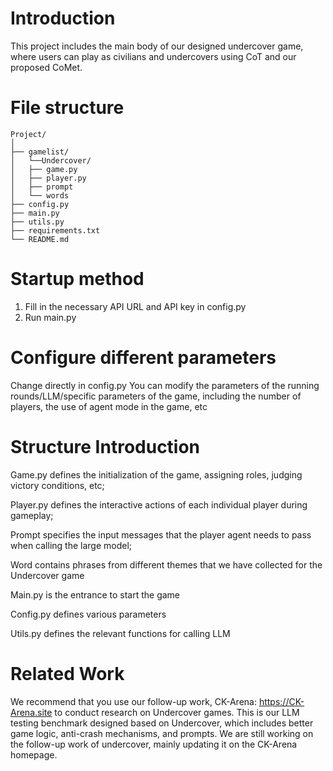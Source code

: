 # Introduction

This project includes the main body of our designed undercover game, where users can play as civilians and undercovers using CoT and our proposed CoMet.

# File structure
```
Project/
│
├── gamelist/
│   └──Undercover/
│   ├── game.py
│   ├── player.py
│   ├── prompt
│   └── words
├── config.py
├── main.py
├── utils.py
├── requirements.txt
└── README.md
```

# Startup method
1. Fill in the necessary API URL and API key in config.py
2. Run main.py

# Configure different parameters
Change directly in config.py
You can modify the parameters of the running rounds/LLM/specific parameters of the game, including the number of players, the use of agent mode in the game, etc

# Structure Introduction
Game.py defines the initialization of the game, assigning roles, judging victory conditions, etc;

Player.py defines the interactive actions of each individual player during gameplay;

Prompt specifies the input messages that the player agent needs to pass when calling the large model;

Word contains phrases from different themes that we have collected for the Undercover game



Main.py is the entrance to start the game

Config.py defines various parameters

Utils.py defines the relevant functions for calling LLM



# Related Work

We recommend that you use our follow-up work, CK-Arena: https://CK-Arena.site to conduct research on Undercover games. This is our LLM testing benchmark designed based on Undercover, which includes better game logic, anti-crash mechanisms, and prompts. We are still working on the follow-up work of undercover, mainly updating it on the CK-Arena homepage.



